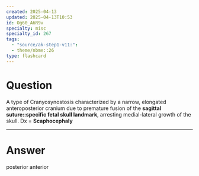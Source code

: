 ```yaml
---
created: 2025-04-13
updated: 2025-04-13T10:53
id: Og60_A6R9v
specialty: misc
specialty_id: 267
tags:
  - "source/ak-step1-v11:": 
  - theme/nbme::26
type: flashcard
---
```


# Question
A type of Cranyosynostosis characterized by a narrow, elongated anteroposterior cranium due to premature fusion of the **sagittal suture::specific fetal skull landmark**, arresting medial-lateral growth of the skull.  Dx = **Scaphocephaly**

---

# Answer
posterior  anterior